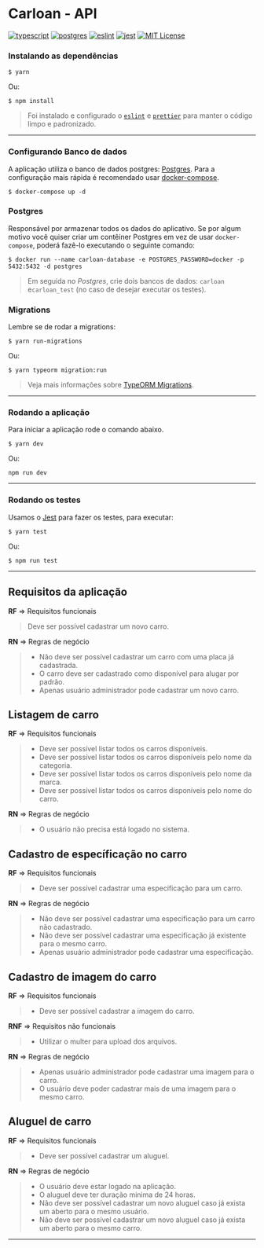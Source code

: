 # Carloan - API

[![typescript](https://img.shields.io/badge/typescript-4.3.5-3178c6?style=flat-square&logo=typescript)](https://www.typescriptlang.org/)
[![postgres](https://img.shields.io/badge/postgres-8.6.0-326690?style=flat-square&logo=postgresql&logoColor=white)](https://www.postgresql.org/)
[![eslint](https://img.shields.io/badge/eslint-7.31.0-4b32c3?style=flat-square&logo=eslint)](https://eslint.org/)
[![jest](https://img.shields.io/badge/jest-27.0.6-brightgreen?style=flat-square&logo=jest)](https://jestjs.io/)
[![MIT License](https://img.shields.io/badge/license-MIT-green?style=flat-square)](https://github.com/Daniel-Vinicius/rentx/blob/master/LICENSE)


### Instalando as dependências

```
$ yarn
```
Ou:
```
$ npm install
```
> Foi instalado e configurado o [`eslint`](https://eslint.org/) e [`prettier`](https://prettier.io/) para manter o código limpo e padronizado.

---

### **Configurando Banco de dados**
A aplicação utiliza o banco de dados postgres: [Postgres](https://www.postgresql.org/). Para a configuração mais rápida é recomendado usar [docker-compose](https://docs.docker.com/compose/).
```
$ docker-compose up -d
```
### Postgres
Responsável por armazenar todos os dados do aplicativo. Se por algum motivo você quiser criar um contêiner Postgres em vez de usar `docker-compose`, poderá fazê-lo executando o seguinte comando:
```
$ docker run --name carloan-database -e POSTGRES_PASSWORD=docker -p 5432:5432 -d postgres
```
> Em seguida no _Postgres_, crie dois bancos de dados: `carloan` e`carloan_test` (no caso de desejar executar os testes).

### Migrations
Lembre se de rodar a migrations:
```
$ yarn run-migrations
```
Ou:
```
$ yarn typeorm migration:run
```
> Veja mais informações sobre [TypeORM Migrations](https://typeorm.io/#/migrations).

---

### **Rodando a aplicação**
Para iniciar a aplicação rode o comando abaixo.
```
$ yarn dev
```
Ou:
```
npm run dev
```

---

### **Rodando os testes**
Usamos o [Jest](https://jestjs.io/) para fazer os testes, para executar:
```
$ yarn test
```
Ou:
```
$ npm run test
```
---


## Requisitos da aplicação

**RF** => Requisitos funcionais

> Deve ser possível cadastrar um novo carro.

**RN** => Regras de negócio

> - Não deve ser possível cadastrar um carro com uma placa já cadastrada.
> - O carro deve ser cadastrado como disponível para alugar por padrão.
> - Apenas usuário administrador pode cadastrar um novo carro.

## Listagem de carro

**RF** => Requisitos funcionais
> - Deve ser possível listar todos os carros disponíveis.
> - Deve ser possível listar todos os carros disponíveis pelo nome da categoria.
> - Deve ser possível listar todos os carros disponíveis pelo nome da marca.
> - Deve ser possível listar todos os carros disponíveis pelo nome do carro.

**RN** => Regras de negócio
> - O usuário não precisa está logado no sistema.

## Cadastro de específicação no carro 

**RF** => Requisitos funcionais
> - Deve ser possível cadastrar uma especificação para um carro.

**RN** => Regras de negócio
> - Não deve ser possível cadastrar uma especificação para um carro não cadastrado.
> - Não deve ser possível cadastrar uma especificação já existente para o mesmo carro.
> - Apenas usuário administrador pode cadastrar uma especificação.

## Cadastro de imagem do carro

**RF** => Requisitos funcionais
> - Deve ser possível cadastrar a imagem do carro.

**RNF** => Requisitos não funcionais
> - Utilizar o multer para upload dos arquivos.

**RN** => Regras de negócio
> - Apenas usuário administrador pode cadastrar uma imagem para o carro.
> - O usuário deve poder cadastrar mais de uma imagem para o mesmo carro.

## Aluguel de carro

**RF** => Requisitos funcionais
> - Deve ser possível cadastrar um aluguel.

**RN** => Regras de negócio
> - O usuário deve estar logado na aplicação.
> - O aluguel deve ter duração minima de 24 horas.
> - Não deve ser possível cadastrar um novo aluguel caso já exista um aberto para o mesmo usuário.
> - Não deve ser possível cadastrar um novo aluguel caso já exista um aberto para o mesmo carro.

---

